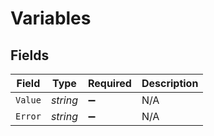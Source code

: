 # Variables


## Fields

| Field              | Type               | Required           | Description        |
| ------------------ | ------------------ | ------------------ | ------------------ |
| `Value`            | *string*           | :heavy_minus_sign: | N/A                |
| `Error`            | *string*           | :heavy_minus_sign: | N/A                |